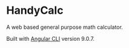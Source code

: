 # HandyCalc

A web based general purpose math calculator.

Built with [Angular CLI](https://github.com/angular/angular-cli) version 9.0.7.
